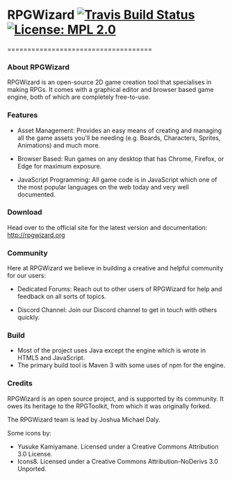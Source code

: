 # RPGWizard [![Travis Build Status](https://travis-ci.org/craftyjs/Crafty.svg?branch=develop)](https://travis-ci.org/craftyjs/Crafty) [![License: MPL 2.0](https://img.shields.io/badge/License-MPL%202.0-brightgreen.svg)](https://opensource.org/licenses/MPL-2.0)

====================================

### About RPGWizard
RPGWizard is an open-source 2D game creation tool that specialises in making RPGs. It comes with a graphical editor and browser based game engine, both of which are completely free-to-use.

### Features
- Asset Management: Provides an easy means of creating and managing all the game assets you'll be needing (e.g. Boards, Characters, Sprites, Animations) and much more.

- Browser Based: Run games on any desktop that has Chrome, Firefox, or Edge for maximum exposure.

- JavaScript Programming: All game code is in JavaScript which one of the most popular languages on the web today and very well documented.

### Download
Head over to the official site for the latest version and documentation: http://rpgwizard.org

### Community
Here at RPGWizard we believe in building a creative and helpful community for our users:

- Dedicated Forums: Reach out to other users of RPGWizard for help and feedback on all sorts of topics.

- Discord Channel: Join our Discord channel to get in touch with others quickly.

### Build
- Most of the project uses Java except the engine which is wrote in HTML5 and JavaScript.
- The primary build tool is Maven 3 with some uses of npm for the engine.

### Credits
RPGWizard is an open source project, and is supported by its community. It owes its heritage to the RPGToolkit, from which it was originally forked.

The RPGWizard team is lead by Joshua Michael Daly.

Some icons by:

* Yusuke Kamiyamane. Licensed under a Creative Commons Attribution 3.0 License.
* Icons8. Licensed under a Creative Commons Attribution-NoDerivs 3.0 Unported.
